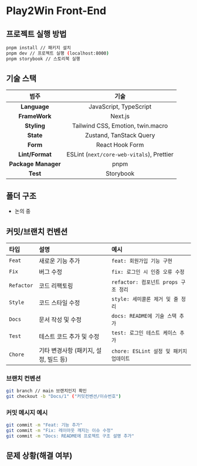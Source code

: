 # Play2Win Front-End

## 프로젝트 실행 방법

```bash
pnpm install // 패키지 설치
pnpm dev // 프로젝트 실행 (localhost:8000)
pnpm storybook // 스토리북 실행
```

## 기술 스택

|        범주         |                   기술                    |
| :-----------------: | :---------------------------------------: |
|    **Language**     |          JavaScript, TypeScript           |
|    **FrameWork**    |                  Next.js                  |
|     **Styling**     |     Tailwind CSS, Emotion, twin.macro     |
|      **State**      |          Zustand, TanStack Query          |
|      **Form**       |              React Hook Form              |
|   **Lint/Format**   | ESLint (`next/core-web-vitals`), Prettier |
| **Package Manager** |                   pnpm                    |
|      **Test**       |                 Storybook                 |

## 폴더 구조

- 논의 중

## 커밋/브랜치 컨벤션

| 타입       | 설명                                  | 예시                                    |
| :--------- | :------------------------------------ | :-------------------------------------- |
| `Feat`     | 새로운 기능 추가                      | `feat: 회원가입 기능 구현`              |
| `Fix`      | 버그 수정                             | `fix: 로그인 시 인증 오류 수정`         |
| `Refactor` | 코드 리팩토링                         | `refactor: 컴포넌트 props 구조 정리`    |
| `Style`    | 코드 스타일 수정                      | `style: 세미콜론 제거 및 줄 정리`       |
| `Docs`     | 문서 작성 및 수정                     | `docs: README에 기술 스택 추가`         |
| `Test`     | 테스트 코드 추가 및 수정              | `test: 로그인 테스트 케이스 추가`       |
| `Chore`    | 기타 변경사항 (패키지, 설정, 빌드 등) | `chore: ESLint 설정 및 패키지 업데이트` |

### 브랜치 컨벤션

```bash
git branch // main 브랜치인지 확인
git checkout -b "Docs/1" ("커밋컨벤션/이슈번호")
```

### 커밋 메시지 예시

```bash
git commit -m "Feat: 기능 추가"
git commit -m "Fix: 레이아웃 깨지는 이슈 수정"
git commit -m "Docs: README에 프로젝트 구조 설명 추가"
```

## 문제 상황(해결 여부)

